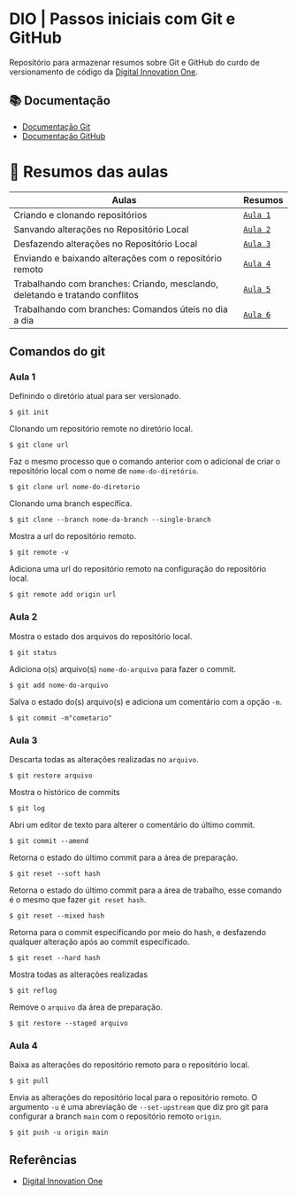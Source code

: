 
# DIO | Passos iniciais com Git e GitHub

Repositório para armazenar resumos sobre Git e GitHub do curdo de versionamento de código da [Digital Innovation One](https://www.dio.me/).

## 📚 Documentação
- [Documentação Git](https://git-scm.com/doc)
- [Documentação GitHub](https://docs.github.com)

# 📓 Resumos das aulas

| Aulas | Resumos |
|-------|-------- |
|Criando e clonando repositórios|[`Aula 1`](#aula-1)|
|Sanvando alterações no Repositório Local|[`Aula 2`](#aula-2)|
|Desfazendo alterações no Repositório Local|[`Aula 3`](#aula-3)|
|Enviando e baixando alterações com o repositório remoto|[`Aula 4`](#aula-4)|
|Trabalhando com branches: Criando, mesclando, deletando e tratando conflitos|[`Aula 5`](#aula-5)|
|Trabalhando com branches: Comandos úteis no dia a dia|[`Aula 6`](#aula-6)|


## Comandos do git

### Aula 1
Definindo o diretório atual para ser versionado.
```
$ git init
```
Clonando um repositório remote no diretório local.
```
$ git clone url
```
Faz o mesmo processo que o comando anterior com o adicional de criar o repositório local com o nome de `nome-do-diretório`.
```
$ git clone url nome-do-diretorio
```
Clonando uma branch específica.
```
$ git clone --branch nome-da-branch --single-branch
```
Mostra a url do repositório remoto.
```
$ git remote -v
```
Adiciona uma url do repositório remoto na configuração do repositório local.
```
$ git remote add origin url
```

### Aula 2
Mostra o estado dos arquivos do repositório local.
```
$ git status
```
Adiciona o(s) arquivo(s) `nome-do-arquivo` para fazer o commit.
```
$ git add nome-do-arquivo
```
Salva o estado do(s) arquivo(s) e adiciona um comentário com a opção `-m`.
```
$ git commit -m"cometario"
```

### Aula 3
Descarta todas as alterações realizadas no `arquivo`.
```
$ git restore arquivo
```
Mostra o histórico de commits
```
$ git log
```
Abri um editor de texto para alterer o comentário do último commit.
```
$ git commit --amend
```
Retorna o estado do último commit para a área de preparação.
```
$ git reset --soft hash
```
Retorna o estado do último commit para a área de trabalho, esse comando é o mesmo que fazer `git reset hash`.
```
$ git reset --mixed hash
```
Retorna para o commit especificando por meio do hash, e desfazendo qualquer alteração após ao commit especificado.
```
$ git reset --hard hash
```
Mostra todas as alterações realizadas
```
$ git reflog
```
Remove o `arquivo` da área de preparação.
```
$ git restore --staged arquivo
```

### Aula 4
Baixa as alterações do repositório remoto para o repositório local.
```
$ git pull
```
Envia as alterações do repositório local para o repositório remoto. O argumento `-u` é uma abreviação de `--set-upstream` que diz pro git para configurar a branch `main` com o repositório remoto `origin`.
```
$ git push -u origin main
```

## Referências
- [Digital Innovation One](https://www.dio.me)